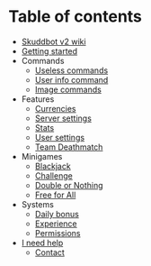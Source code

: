 # Table of contents

* [Skuddbot v2 wiki](README.md)
* [Getting started](getting-started.md)
* Commands
    * [Useless commands](/Commands/useless-commands.md)
    * [User info command](/Commands/user-info-command.md)
    * [Image commands](/Commands/image-commands.md)
* Features
    * [Currencies](/Features/currencies.md)
    * [Server settings](/Features/server-settings.md)
    * [Stats](/Features/stats.md)
    * [User settings](/Features/user-settings.md)
    * [Team Deathmatch](/Minigames/team-deathmatch.md)
* Minigames
    * [Blackjack](/Minigames/blackjack.md)
    * [Challenge](/Minigames/challenge.md)
    * [Double or Nothing](/Minigames/double-or-nothing.md)
    * [Free for All](/Minigames/free-for-all.md)
* Systems
    * [Daily bonus](/Systems/daily-bonus.md)
    * [Experience](/Systems/experience.md)
    * [Permissions](/Systems/permissions.md)
* [I need help](/Help/i-need-help.md)
  * [Contact](/Help/contact.md)

